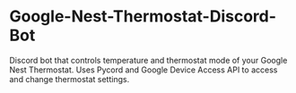 # Google-Nest-Thermostat-Discord-Bot
Discord bot that controls temperature and thermostat mode of your Google Nest Thermostat. Uses Pycord and Google Device Access API to access and change thermostat settings. 
